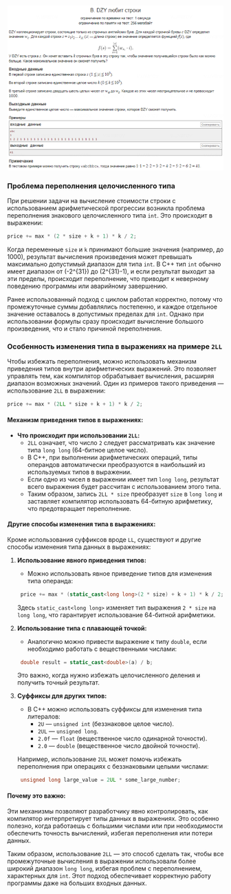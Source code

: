 ![alt text](image.png)

### Проблема переполнения целочисленного типа

При решении задачи на вычисление стоимости строки с использованием арифметической прогрессии возникла проблема переполнения знакового целочисленного типа `int`. Это происходит в выражении:
```cpp
price += max * (2 * size + k + 1) * k / 2;
```
Когда переменные `size` и `k` принимают большие значения (например, до 1000), результат вычисления произведения может превышать максимально допустимый диапазон для типа `int`. В C++ тип `int` обычно имеет диапазон от \(-2^{31}\) до \(2^{31}-1\), и если результат выходит за эти пределы, происходит переполнение, что приводит к неверному поведению программы или аварийному завершению.

Ранее использованный подход с циклом работал корректно, потому что промежуточные суммы добавлялись постепенно, и каждое отдельное значение оставалось в допустимых пределах для `int`. Однако при использовании формулы сразу происходит вычисление большого произведения, что и стало причиной переполнения.

### Особенность изменения типа в выражениях на примере `2LL`

Чтобы избежать переполнения, можно использовать механизм приведения типов внутри арифметических выражений. Это позволяет управлять тем, как компилятор обрабатывает вычисления, расширяя диапазон возможных значений. Один из примеров такого приведения — использование `2LL` в выражении:
```cpp
price += max * (2LL * size + k + 1) * k / 2;
```
#### Механизм приведения типов в выражениях:

- **Что происходит при использовании `2LL`:**
  - `2LL` означает, что число `2` следует рассматривать как значение типа `long long` (64-битное целое число).
  - В C++, при выполнении арифметических операций, типы операндов автоматически преобразуются в наибольший из используемых типов в выражении.
  - Если одно из чисел в выражении имеет тип `long long`, результат всего выражения будет рассчитан с использованием этого типа.
  - Таким образом, запись `2LL * size` преобразует `size` в `long long` и заставляет компилятор использовать 64-битную арифметику, что предотвращает переполнение.

#### Другие способы изменения типа в выражениях:

Кроме использования суффиксов вроде `LL`, существуют и другие способы изменения типа данных в выражениях:

1. **Использование явного приведения типов:**
   - Можно использовать явное приведение типов для изменения типа операнда:
    ```cpp
     price += max * (static_cast<long long>(2 * size) + k + 1) * k / 2;
    ```
     Здесь `static_cast<long long>` изменяет тип выражения `2 * size` на `long long`, что гарантирует использование 64-битной арифметики.

2. **Использование типа с плавающей точкой:**
   - Аналогично можно привести выражение к типу `double`, если необходимо работать с вещественными числами:
    ```cpp
     double result = static_cast<double>(a) / b;
    ```
     Это важно, когда нужно избежать целочисленного деления и получить точный результат.

3. **Суффиксы для других типов:**
   - В C++ можно использовать суффиксы для изменения типа литералов:
     - `2U` — `unsigned int` (беззнаковое целое число).
     - `2UL` — `unsigned long`.
     - `2.0f` — `float` (вещественное число одинарной точности).
     - `2.0` — `double` (вещественное число двойной точности).
   
   Например, использование `2UL` может помочь избежать переполнения при операциях с беззнаковыми целыми числами:
    ```cpp
     unsigned long large_value = 2UL * some_large_number;
    ```
#### Почему это важно:

Эти механизмы позволяют разработчику явно контролировать, как компилятор интерпретирует типы данных в выражениях. Это особенно полезно, когда работаешь с большими числами или при необходимости обеспечить точность вычислений, избегая переполнения или потери данных.

Таким образом, использование `2LL` — это способ сделать так, чтобы все промежуточные вычисления в выражении использовали более широкий диапазон `long long`, избегая проблем с переполнением, характерных для `int`. Этот подход обеспечивает корректную работу программы даже на больших входных данных.
